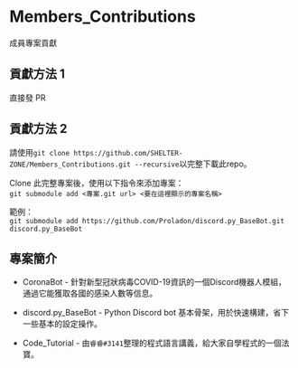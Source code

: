 # Members_Contributions
成員專案貢獻

## 貢獻方法 1
直接發 PR

## 貢獻方法 2
請使用`git clone https://github.com/SHELTER-ZONE/Members_Contributions.git --recursive`以完整下載此repo。

Clone 此完整專案後，使用以下指令來添加專案：  
`git submodule add <專案.git url> <要在這裡顯示的專案名稱>`  

範例：  
`git submodule add https://github.com/Proladon/discord.py_BaseBot.git discord.py_BaseBot`


## 專案簡介
- CoronaBot - 針對新型冠狀病毒COVID-19資訊的一個Discord機器人模組，通過它能獲取各國的感染人數等信息。

- discord.py_BaseBot - Python Discord bot 基本骨架，用於快速構建，省下一些基本的設定操作。

- Code_Tutorial - 由`睿睿#3141`整理的程式語言講義，給大家自學程式的一個法寶。
